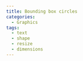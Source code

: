 ```yaml
---
title: Bounding box circles
categories:
  - Graphics
tags:
  - text
  - shape
  - resize
  - dimensions
---
```


